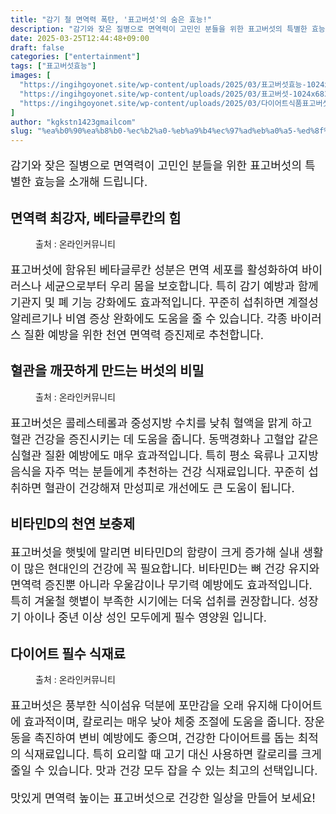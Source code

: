 ```yaml
---
title: "감기 철 면역력 폭탄, '표고버섯'의 숨은 효능!"
description: "감기와 잦은 질병으로 면역력이 고민인 분들을 위한 표고버섯의 특별한 효능을 소개해 드립니다."
date: 2025-03-25T12:44:48+09:00
draft: false
categories: ["entertainment"]
tags: ["표고버섯효능"]
images: [
  "https://ingihgoyonet.site/wp-content/uploads/2025/03/표고버섯효능-1024x808.jpg"
  "https://ingihgoyonet.site/wp-content/uploads/2025/03/표고버섯-1024x683.jpg"
  "https://ingihgoyonet.site/wp-content/uploads/2025/03/다이어트식품표고버섯-1024x767.jpg"
]
author: "kgkstn1423gmailcom"
slug: "%ea%b0%90%ea%b8%b0-%ec%b2%a0-%eb%a9%b4%ec%97%ad%eb%a0%a5-%ed%8f%ad%ed%83%84-%ed%91%9c%ea%b3%a0%eb%b2%84%ec%84%af%ec%9d%98-%ec%88%a8%ec%9d%80-%ed%9a%a8%eb%8a%a5"
---
```


<p style="font-size:18px">감기와 잦은 질병으로 면역력이 고민인 분들을 위한 표고버섯의 특별한 효능을 소개해 드립니다.</p> <h2 >면역력 최강자, 베타글루칸의 힘</h2> <figure ><img src="https://ingihgoyonet.site/wp-content/uploads/2025/03/표고버섯효능-1024x808.jpg" alt="" style="aspect-ratio:16/9;object-fit:cover"/><figcaption >출처 : 온라인커뮤니티</figcaption></figure> <p style="font-size:18px">표고버섯에 함유된 베타글루칸 성분은 면역 세포를 활성화하여 바이러스나 세균으로부터 우리 몸을 보호합니다. 특히 감기 예방과 함께 기관지 및 폐 기능 강화에도 효과적입니다. 꾸준히 섭취하면 계절성 알레르기나 비염 증상 완화에도 도움을 줄 수 있습니다. 각종 바이러스 질환 예방을 위한 천연 면역력 증진제로 추천합니다.</p> <h2 >혈관을 깨끗하게 만드는 버섯의 비밀</h2> <figure ><img src="https://ingihgoyonet.site/wp-content/uploads/2025/03/표고버섯-1024x683.jpg" alt="" style="aspect-ratio:16/9;object-fit:cover"/><figcaption >출처 : 온라인커뮤니티</figcaption></figure> <p style="font-size:18px">표고버섯은 콜레스테롤과 중성지방 수치를 낮춰 혈액을 맑게 하고 혈관 건강을 증진시키는 데 도움을 줍니다. 동맥경화나 고혈압 같은 심혈관 질환 예방에도 매우 효과적입니다. 특히 평소 육류나 고지방 음식을 자주 먹는 분들에게 추천하는 건강 식재료입니다. 꾸준히 섭취하면 혈관이 건강해져 만성피로 개선에도 큰 도움이 됩니다.</p> <h2 >비타민D의 천연 보충제</h2> <p style="font-size:18px">표고버섯을 햇빛에 말리면 비타민D의 함량이 크게 증가해 실내 생활이 많은 현대인의 건강에 꼭 필요합니다. 비타민D는 뼈 건강 유지와 면역력 증진뿐 아니라 우울감이나 무기력 예방에도 효과적입니다. 특히 겨울철 햇볕이 부족한 시기에는 더욱 섭취를 권장합니다. 성장기 아이나 중년 이상 성인 모두에게 필수 영양원 입니다.</p> <h2 >다이어트 필수 식재료</h2> <figure ><img src="https://ingihgoyonet.site/wp-content/uploads/2025/03/다이어트식품표고버섯-1024x767.jpg" alt="" style="aspect-ratio:16/9;object-fit:cover"/><figcaption >출처 : 온라인커뮤니티</figcaption></figure> <p style="font-size:18px">표고버섯은 풍부한 식이섬유 덕분에 포만감을 오래 유지해 다이어트에 효과적이며, 칼로리는 매우 낮아 체중 조절에 도움을 줍니다. 장운동을 촉진하여 변비 예방에도 좋으며, 건강한 다이어트를 돕는 최적의 식재료입니다. 특히 요리할 때 고기 대신 사용하면 칼로리를 크게 줄일 수 있습니다. 맛과 건강 모두 잡을 수 있는 최고의 선택입니다.</p> <p style="font-size:18px">맛있게 면역력 높이는 표고버섯으로 건강한 일상을 만들어 보세요!</p>